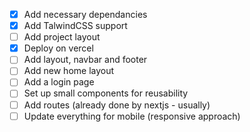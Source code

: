 - [x] Add necessary dependancies
- [x] Add TalwindCSS support
- [ ] Add project layout
- [x] Deploy on vercel
- [ ] Add layout, navbar and footer
- [ ] Add new home layout
- [ ] Add a login page
- [ ] Set up small components for reusability
- [ ] Add routes (already done by nextjs - usually)
- [ ] Update everything for mobile (responsive approach)

